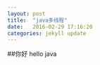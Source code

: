 ```yaml
---
layout: post
title:  "java多线程"
date:   2016-02-29 17:16:20
categories: jekyll update
---
```


##你好
hello java

